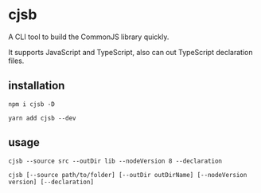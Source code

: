 # cjsb

A CLI tool to build the CommonJS library quickly.

It supports JavaScript and TypeScript, also can out TypeScript declaration files.

## installation

```shell
npm i cjsb -D
```

```shell
yarn add cjsb --dev
```

## usage

```shell
cjsb --source src --outDir lib --nodeVersion 8 --declaration

cjsb [--source path/to/folder] [--outDir outDirName] [--nodeVersion version] [--declaration]
```
